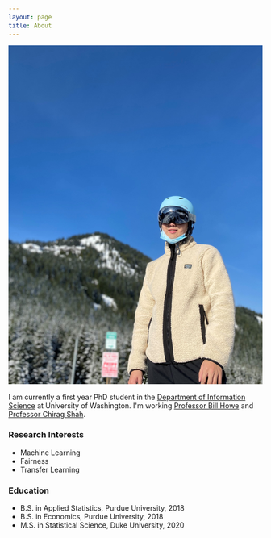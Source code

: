```yaml
---
layout: page
title: About
---
```


![plot](/assets/img/skiing.JPG)

I am currently a first year PhD student in the [Department of Information Science](https://stat.duke.edu) at University of Washington. I'm working [Professor Bill Howe](https://faculty.washington.edu/billhowe/) and [Professor Chirag Shah](https://ischool.uw.edu/people/faculty/profile/chirags).

### Research Interests

- Machine Learning
- Fairness
- Transfer Learning

### Education

- B.S. in Applied Statistics, Purdue University, 2018
- B.S. in Economics, Purdue University, 2018
- M.S. in Statistical Science, Duke University, 2020
